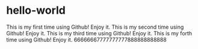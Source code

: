 # hello-world
This is my first time using Github! Enjoy it.
This is my second time using Github! Enjoy it.
This is my third time using Github! Enjoy it.
This is my forth time using Github! Enjoy it.
66666667777777777888888888888
